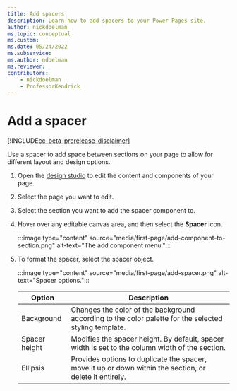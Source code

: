 ```yaml
---
title: Add spacers
description: Learn how to add spacers to your Power Pages site.
author: nickdoelman
ms.topic: conceptual
ms.custom: 
ms.date: 05/24/2022
ms.subservice:
ms.author: ndoelman 
ms.reviewer: 
contributors:
    - nickdoelman
    - ProfessorKendrick
---
```


# Add a spacer

[!INCLUDE[cc-beta-prerelease-disclaimer](../includes/cc-beta-prerelease-disclaimer.md)]

Use a spacer to add space between sections on your page to allow for different layout and design options. 

1. Open the [design studio](use-design-studio.md) to edit the content and components of your page.

1. Select the page you want to edit.

1. Select the section you want to add the spacer component to.

1. Hover over any editable canvas area, and then select the **Spacer** icon.

    :::image type="content" source="media/first-page/add-component-to-section.png" alt-text="The add component menu.":::

1. To format the spacer, select the spacer object.

    :::image type="content" source="media/first-page/add-spacer.png" alt-text="Spacer options.":::

    | Option | Description |
    | ----------- | ----------- |
    | Background | Changes the color of the background according to the color palette for the selected styling template. |
    | Spacer height | Modifies the spacer height. By default, spacer width is set to the column width of the section. |
    | Ellipsis | Provides options to duplicate the spacer, move it up or down within the section, or delete it entirely. |

